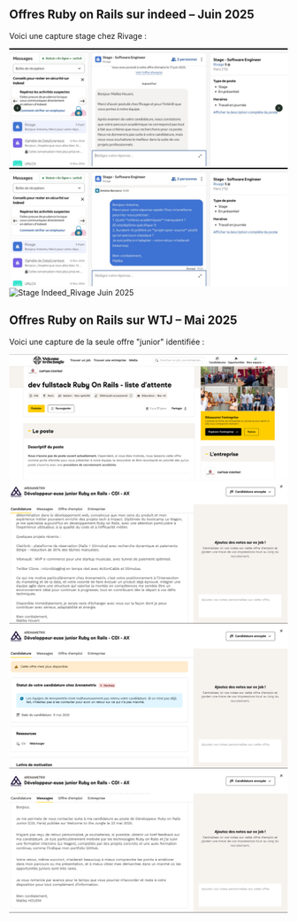 

## Offres Ruby on Rails sur indeed – Juin 2025

Voici une capture stage chez Rivage :

![Stage Indeed_Rivage Juin 2025](./images/Rivage_1.png)
![Stage Indeed_Rivage Juin 2025](./images/Rivage_2.png)
![Stage Indeed_Rivage Juin 2025](./images/Rivage_reponse)







## Offres Ruby on Rails sur WTJ – Mai 2025

Voici une capture de la seule offre "junior" identifiée :

![Offre WTJ Juin 2025](./images/arenametrix_offre.png)
![Offre WTJ Juin 2025](./images/arenametrix_candidature.png)
![Offre WTJ Juin 2025](./images/arenametrix_declinee.png)
![Offre WTJ Juin 2025](./images/arenametrix_message.png)



